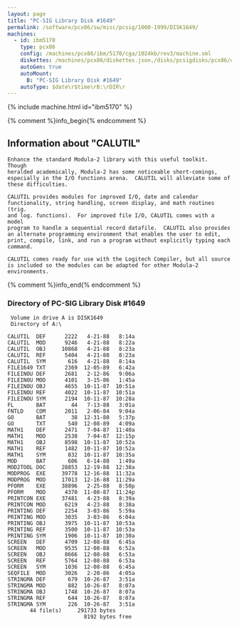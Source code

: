 ```yaml
---
layout: page
title: "PC-SIG Library Disk #1649"
permalink: /software/pcx86/sw/misc/pcsig/1000-1999/DISK1649/
machines:
  - id: ibm5170
    type: pcx86
    config: /machines/pcx86/ibm/5170/cga/1024kb/rev3/machine.xml
    diskettes: /machines/pcx86/diskettes.json,/disks/pcsigdisks/pcx86/diskettes.json
    autoGen: true
    autoMount:
      B: "PC-SIG Library Disk #1649"
    autoType: $date\r$time\rB:\rDIR\r
---
```


{% include machine.html id="ibm5170" %}

{% comment %}info_begin{% endcomment %}

## Information about "CALUTIL"

    Enhance the standard Modula-2 library with this useful toolkit.  Though
    heralded academically, Modula-2 has some noticeable short-comings,
    especially in the I/O functions arena.  CALUTIL will alleviate some of
    these difficulties.
    
    CALUTIL provides modules for improved I/O, date and calendar
    functionality, string handling, screen display, and math routines (trig.
    and log. functions).  For improved file I/O, CALUTIL comes with a model
    program to handle a sequential record datafile.  CALUTIL also provides
    an alternate programming environment that enables the user to edit,
    print, compile, link, and run a program without explicitly typing each
    command.
    
    CALUTIL comes ready for use with the Logitech Compiler, but all source
    is included so the modules can be adapted for other Modula-2
    environments.
{% comment %}info_end{% endcomment %}


### Directory of PC-SIG Library Disk #1649

     Volume in drive A is DISK1649
     Directory of A:\

    CALUTIL  DEF      2222   4-21-88   8:14a
    CALUTIL  MOD      9246   4-21-88   8:22a
    CALUTIL  OBJ     10868   4-21-88   8:23a
    CALUTIL  REF      5404   4-21-88   8:23a
    CALUTIL  SYM       616   4-21-88   8:14a
    FILE1649 TXT      2369  12-05-89   6:42a
    FILEINOU DEF      2681   2-12-86   9:06a
    FILEINOU MOD      4101   3-15-86   1:45a
    FILEINOU OBJ      4655  10-11-87  10:51a
    FILEINOU REF      4022  10-11-87  10:51a
    FILEINOU SYM      2194  10-11-87  10:28a
    FL       BAT        44   7-13-88   3:01a
    FNTLD    COM      2011   2-06-84   9:04a
    GO       BAT        38  12-31-80   5:37p
    GO       TXT       540  12-08-89   4:09a
    MATH1    DEF      2471   7-04-87  11:40a
    MATH1    MOD      2538   7-04-87  12:15p
    MATH1    OBJ      8598  10-11-87  10:52a
    MATH1    REF      1482  10-11-87  10:52a
    MATH1    SYM       832  10-11-87  10:35a
    MOD      BAT       606   6-14-88   1:49a
    MOD2TOOL DOC     28853  12-19-88  12:38a
    MODPROG  EXE     39778  12-16-88  11:32a
    MODPROG  MOD     17013  12-16-88  11:29a
    PFORM    EXE     38896   2-25-88   8:50p
    PFORM    MOD      4370  11-08-87  11:24p
    PRINTCON EXE     37481   4-23-88   8:39a
    PRINTCON MOD      6219   4-23-88   8:38a
    PRINTING DEF      2254   3-03-86   5:59a
    PRINTING MOD      3035   3-03-86   6:04a
    PRINTING OBJ      3975  10-11-87  10:53a
    PRINTING REF      3500  10-11-87  10:53a
    PRINTING SYM      1906  10-11-87  10:30a
    SCREEN   DEF      4709  12-08-88   6:45a
    SCREEN   MOD      9535  12-08-88   6:52a
    SCREEN   OBJ      8666  12-08-88   6:53a
    SCREEN   REF      5764  12-08-88   6:53a
    SCREEN   SYM      1036  12-08-88   6:45a
    SEQFILE  MOD      3026   2-20-86   4:05a
    STRINGMA DEF       679  10-26-87   3:51a
    STRINGMA MOD       882  10-26-87   8:07a
    STRINGMA OBJ      1748  10-26-87   8:07a
    STRINGMA REF       644  10-26-87   8:07a
    STRINGMA SYM       226  10-26-87   3:51a
           44 file(s)     291733 bytes
                            8192 bytes free
